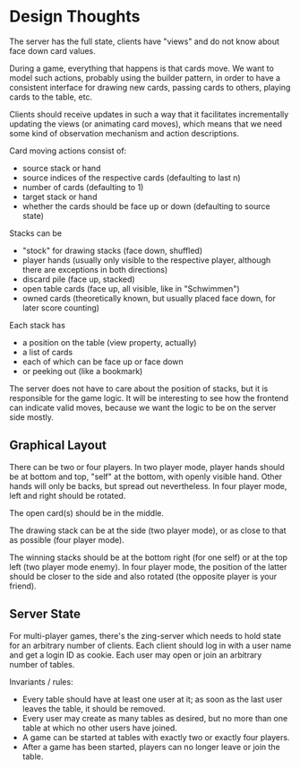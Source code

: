 Design Thoughts
===============

The server has the full state, clients have "views" and do not know about face
down card values.

During a game, everything that happens is that cards move.  We want to model
such actions, probably using the builder pattern, in order to have a consistent
interface for drawing new cards, passing cards to others, playing cards to the
table, etc.

Clients should receive updates in such a way that it facilitates incrementally
updating the views (or animating card moves), which means that we need some kind
of observation mechanism and action descriptions.

Card moving actions consist of:

- source stack or hand
- source indices of the respective cards (defaulting to last n)
- number of cards (defaulting to 1)
- target stack or hand
- whether the cards should be face up or down (defaulting to source state)

Stacks can be

- "stock" for drawing stacks (face down, shuffled)
- player hands (usually only visible to the respective player, although there
  are exceptions in both directions)
- discard pile (face up, stacked)
- open table cards (face up, all visible, like in "Schwimmen")
- owned cards (theoretically known, but usually placed face down, for later
  score counting)

Each stack has

- a position on the table (view property, actually)
- a list of cards
- each of which can be face up or face down
- or peeking out (like a bookmark)

The server does not have to care about the position of stacks, but it is
responsible for the game logic.  It will be interesting to see how the frontend
can indicate valid moves, because we want the logic to be on the server side
mostly.

Graphical Layout
----------------

There can be two or four players.  In two player mode, player hands should be at
bottom and top, "self" at the bottom, with openly visible hand.  Other hands
will only be backs, but spread out nevertheless.  In four player mode, left and
right should be rotated.

The open card(s) should be in the middle.

The drawing stack can be at the side (two player mode), or as close to that as
possible (four player mode).

The winning stacks should be at the bottom right (for one self) or at the top
left (two player mode enemy).  In four player mode, the position of the latter
should be closer to the side and also rotated (the opposite player is your
friend).

Server State
------------

For multi-player games, there's the zing-server which needs to hold state for an
arbitrary number of clients.  Each client should log in with a user name and get
a login ID as cookie.  Each user may open or join an arbitrary number of tables.

Invariants / rules:

- Every table should have at least one user at it; as soon as the last user
  leaves the table, it should be removed.
- Every user may create as many tables as desired, but no more than one table at
  which no other users have joined.
- A game can be started at tables with exactly two or exactly four players.
- After a game has been started, players can no longer leave or join the table.
